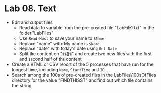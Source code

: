 # Lab 08. Text

- Edit and output files
    - Read data to variable from the pre-created file "LabFile1.txt" in the folder "LabFiles"
    - Use `Read-Host` to save your name to `$Name`
    - Replace "name" with: My name is `$Name`
    - Replace "date" with today's date using `Get-Date`
    - Split the content on "§§§§" and create two new files with the first and second half of the content
- Create a HTML or CSV report of the 5 processes that have run for the longest time, including `Name`, `StartTime` and `ID`
- Search among the 100s of pre-created files in the LabFiles\100sOfFiles directory for the value "FINDTHISST" and find out which file contains the string